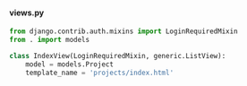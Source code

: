 ---
---

#### views.py
```python
from django.contrib.auth.mixins import LoginRequiredMixin
from . import models

class IndexView(LoginRequiredMixin, generic.ListView):
    model = models.Project
    template_name = 'projects/index.html'
```

